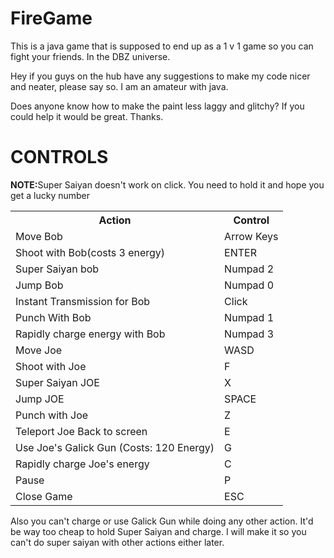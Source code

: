 # FireGame
This is a java game that is supposed to end up as a 1 v 1 game so you can fight your friends. In the DBZ universe.
<p>Hey if you guys on the hub have any suggestions to make my code nicer and neater, please say so. I am an amateur with java.</p>
<p>Does anyone know how to make the paint less laggy and glitchy? If you could help it would be great. Thanks.</p>
<h1>CONTROLS</h1>
<strong>NOTE:</strong>Super Saiyan doesn't work on click. You need to hold it and hope you get a lucky number
<table style = "width:100%;table-layout:fixed;">
<tr><th>Action</th><th>Control</th></tr>
<tr><td>Move Bob</td><td>Arrow Keys</td></tr>
<tr><td>Shoot with Bob(costs 3 energy)</td><td>ENTER</td></tr>
<tr><td>Super Saiyan bob</td><td>Numpad 2</td></tr>
<tr><td>Jump Bob</td><td>Numpad 0</td></tr>
<tr><td>Instant Transmission for Bob</td><td>Click</td></tr>
<tr><td>Punch With Bob</td><td>Numpad 1</td></tr>
<tr><td>Rapidly charge energy with Bob</td><td>Numpad 3</td></tr>
<tr><td>Move Joe</td><td>WASD</td></tr>
<tr><td>Shoot with Joe</td><td>F</td></tr>
<tr><td>Super Saiyan JOE</td><td>X</td></tr>
<tr><td>Jump JOE</td><td>SPACE</td></tr>
<tr><td>Punch with Joe</td><td>Z</td></tr>
<tr><td>Teleport Joe Back to screen</td><td>E</td></tr>
<tr><td>Use Joe's Galick Gun (Costs: 120 Energy)</td><td>G</td></tr>
<tr><td>Rapidly charge Joe's energy</td><td>C</td></tr>
<tr><td>Pause</td><td>P</td></tr>
<tr><td>Close Game</td><td>ESC</td></tr>
</table>
<p>Also you can't charge or use Galick Gun while doing any other action. It'd be way too cheap to hold Super Saiyan and charge. I will make it so you can't do super saiyan with other actions either later.</p>